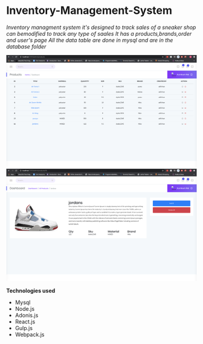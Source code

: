 # Inventory-Management-System
_Inventory managment system it's designed to track sales of a sneaker shop can bemodified to track any type of saales_
_It has a products,brands,order and user's page_
_All the data table are done in mysql and are in the database folder_


![ims.png](ims.png)
![ims_1.png](ims_1.png)

**Technologies used**

* Mysql
* Node.js
* Adonis.js
* React.js
* Gulp.js
* Webpack.js
